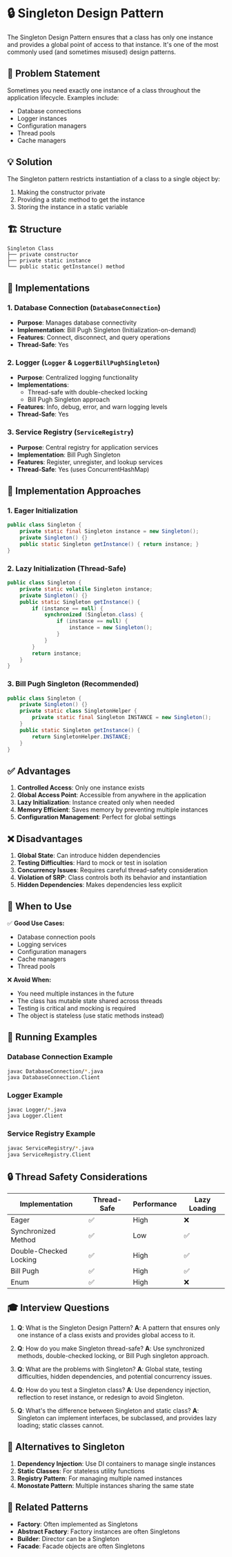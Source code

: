 # 🔒 Singleton Design Pattern

The Singleton Design Pattern ensures that a class has only one instance and provides a global point of access to that instance. It's one of the most commonly used (and sometimes misused) design patterns.

## 🎯 Problem Statement

Sometimes you need exactly one instance of a class throughout the application lifecycle. Examples include:
- Database connections
- Logger instances
- Configuration managers
- Thread pools
- Cache managers

## 💡 Solution

The Singleton pattern restricts instantiation of a class to a single object by:
1. Making the constructor private
2. Providing a static method to get the instance
3. Storing the instance in a static variable

## 🏗️ Structure

```
Singleton Class
├── private constructor
├── private static instance
└── public static getInstance() method
```

## 📁 Implementations

### 1. Database Connection (`DatabaseConnection`)
- **Purpose**: Manages database connectivity
- **Implementation**: Bill Pugh Singleton (Initialization-on-demand)
- **Features**: Connect, disconnect, and query operations
- **Thread-Safe**: Yes

### 2. Logger (`Logger` & `LoggerBillPughSingleton`)
- **Purpose**: Centralized logging functionality
- **Implementations**: 
  - Thread-safe with double-checked locking
  - Bill Pugh Singleton approach
- **Features**: Info, debug, error, and warn logging levels
- **Thread-Safe**: Yes

### 3. Service Registry (`ServiceRegistry`)
- **Purpose**: Central registry for application services
- **Implementation**: Bill Pugh Singleton
- **Features**: Register, unregister, and lookup services
- **Thread-Safe**: Yes (uses ConcurrentHashMap)

## 🔧 Implementation Approaches

### 1. Eager Initialization
```java
public class Singleton {
    private static final Singleton instance = new Singleton();
    private Singleton() {}
    public static Singleton getInstance() { return instance; }
}
```

### 2. Lazy Initialization (Thread-Safe)
```java
public class Singleton {
    private static volatile Singleton instance;
    private Singleton() {}
    public static Singleton getInstance() {
        if (instance == null) {
            synchronized (Singleton.class) {
                if (instance == null) {
                    instance = new Singleton();
                }
            }
        }
        return instance;
    }
}
```

### 3. Bill Pugh Singleton (Recommended)
```java
public class Singleton {
    private Singleton() {}
    private static class SingletonHelper {
        private static final Singleton INSTANCE = new Singleton();
    }
    public static Singleton getInstance() {
        return SingletonHelper.INSTANCE;
    }
}
```

## ✅ Advantages

1. **Controlled Access**: Only one instance exists
2. **Global Access Point**: Accessible from anywhere in the application
3. **Lazy Initialization**: Instance created only when needed
4. **Memory Efficient**: Saves memory by preventing multiple instances
5. **Configuration Management**: Perfect for global settings

## ❌ Disadvantages

1. **Global State**: Can introduce hidden dependencies
2. **Testing Difficulties**: Hard to mock or test in isolation
3. **Concurrency Issues**: Requires careful thread-safety consideration
4. **Violation of SRP**: Class controls both its behavior and instantiation
5. **Hidden Dependencies**: Makes dependencies less explicit

## 🎯 When to Use

✅ **Good Use Cases:**
- Database connection pools
- Logging services
- Configuration managers
- Cache managers
- Thread pools

❌ **Avoid When:**
- You need multiple instances in the future
- The class has mutable state shared across threads
- Testing is critical and mocking is required
- The object is stateless (use static methods instead)

## 🧪 Running Examples

### Database Connection Example
```bash
javac DatabaseConnection/*.java
java DatabaseConnection.Client
```

### Logger Example
```bash
javac Logger/*.java
java Logger.Client
```

### Service Registry Example
```bash
javac ServiceRegistry/*.java
java ServiceRegistry.Client
```

## 🔒 Thread Safety Considerations

| Implementation | Thread-Safe | Performance | Lazy Loading |
|----------------|-------------|-------------|--------------|
| Eager | ✅ | High | ❌ |
| Synchronized Method | ✅ | Low | ✅ |
| Double-Checked Locking | ✅ | High | ✅ |
| Bill Pugh | ✅ | High | ✅ |
| Enum | ✅ | High | ❌ |

## 🎓 Interview Questions

1. **Q**: What is the Singleton Design Pattern?
   **A**: A pattern that ensures only one instance of a class exists and provides global access to it.

2. **Q**: How do you make Singleton thread-safe?
   **A**: Use synchronized methods, double-checked locking, or Bill Pugh singleton approach.

3. **Q**: What are the problems with Singleton?
   **A**: Global state, testing difficulties, hidden dependencies, and potential concurrency issues.

4. **Q**: How do you test a Singleton class?
   **A**: Use dependency injection, reflection to reset instance, or redesign to avoid Singleton.

5. **Q**: What's the difference between Singleton and static class?
   **A**: Singleton can implement interfaces, be subclassed, and provides lazy loading; static classes cannot.

## 🔄 Alternatives to Singleton

1. **Dependency Injection**: Use DI containers to manage single instances
2. **Static Classes**: For stateless utility functions
3. **Registry Pattern**: For managing multiple named instances
4. **Monostate Pattern**: Multiple instances sharing the same state

## 🔗 Related Patterns

- **Factory**: Often implemented as Singletons
- **Abstract Factory**: Factory instances are often Singletons
- **Builder**: Director can be a Singleton
- **Facade**: Facade objects are often Singletons